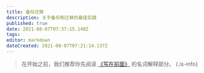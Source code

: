 ```yaml
---
title: 备份迁移
description: 关于备份和迁移的最佳实践
published: true
date: 2021-08-07T07:37:15.140Z
tags: 
editor: markdown
dateCreated: 2021-08-07T07:21:14.137Z
---
```


> 在开始之前，我们推荐你先阅读 [《写在前面》](/install/prepare) 的名词解释部分。
{.is-info}